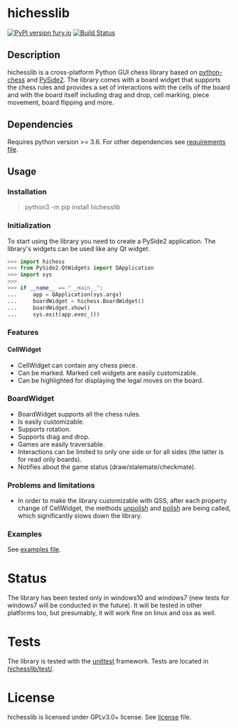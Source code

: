 # hichesslib
[![PyPI version fury.io](https://badge.fury.io/py/ansicolortags.svg)](https://pypi.org/project/hichesslib/) [![Build Status](https://travis-ci.com/H-a-y-k/hichesslib.svg?branch=master)](https://travis-ci.com/H-a-y-k/hichesslib)

## Description
hichesslib is a cross-platform Python GUI chess library based on [python-chess](https://pypi.org/project/python-chess/) and [PySide2](https://pypi.org/project/PySide2/).
The library comes with a board widget that supports the chess rules and provides a set of interactions with the cells of the board and with the board itself including drag and drop, cell marking, piece movement, board flipping and more.

## Dependencies
Requires python version >= 3.6. For other dependencies see [requirements file](https://github.com/H-a-y-k/hichesslib/blob/master/requirements.txt).

## Usage
### Installation
> python3 -m pip install hichesslib

### Initialization
To start using the library you need to create a PySide2 application. The library's widgets can be used like any Qt widget.
``` python
>>> import hichess
>>> from PySide2.QtWidgets import QApplication
>>> import sys
>>>
>>> if __name__ == "__main__":
...     app = QApplication(sys.argv)
...     boardWidget = hichess.BoardWidget()
...     boardWidget.show()
...     sys.exit(app.exec_())
```
### Features
#### CellWidget
  * CellWidget can contain any chess piece.
  * Can be marked. Marked cell widgets are easily customizable.
  * Can be highlighted for displaying the legal moves on the board.

### BoardWidget
  * BoardWidget supports all the chess rules.
  * Is easily customizable.
  * Supports rotation.
  * Supports drag and drop.
  * Games are easily traversable.
  * Interactions can be limited to only one side or for all sides (the latter is for read only boards).
  * Notifies about the game status (draw/stalemate/checkmate).

### Problems and limitations
  * In order to make the library customizable with QSS, after each property change of CellWidget, the methods [unpolish](https://doc.qt.io/qt-5/qstyle.html#unpolish) and [polish](https://doc.qt.io/qt-5/qstyle.html#polish) are being called, which significantly slows down the library.

### Examples
See [examples file](https://github.com/H-a-y-k/hichesslib/tree/master/examples).

# Status
The library has been tested only in windows10 and windows7 (new tests for windows7 will be conducted in the future).
It will be tested in other platforms too, but presumably, it will work fine on linux and osx as well.

# Tests
The library is tested with the [unittest](https://docs.python.org/3/library/unittest.html) framework.
Tests are located in [hichesslib/test/](https://github.com/H-a-y-k/hichesslib/tree/master/test).

# License
hichesslib is licensed under GPLv3.0+ license. See [license](https://github.com/H-a-y-k/hichesslib/blob/master/LICENSE) file.
